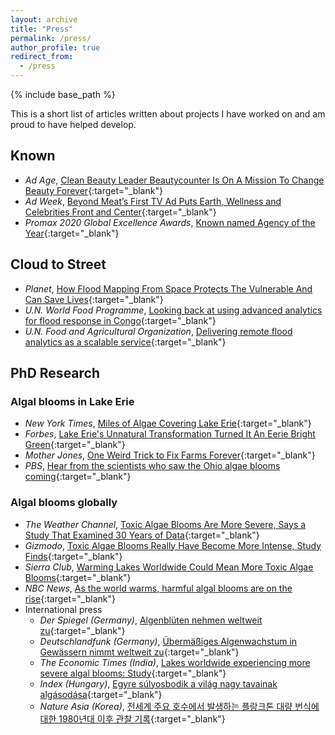```yaml
---
layout: archive
title: "Press"
permalink: /press/
author_profile: true
redirect_from:
  - /press
---
```


{% include base_path %}

This is a short list of articles written about projects I have worked on and am proud to have helped develop.

## Known

- *Ad Age*, [Clean Beauty Leader Beautycounter Is On A Mission To Change Beauty Forever](https://adage.com/creativity/work/change-beauty-forever/2284941){:target="_blank"}
- *Ad Week*, [Beyond Meat’s First TV Ad Puts Earth, Wellness and Celebrities Front and Center](https://www.adweek.com/brand-marketing/beyond-meats-first-tv-ad-puts-earth-wellness-and-celebrities-front-and-center/){:target="_blank"}
- *Promax 2020 Global Excellence Awards*, [Known named Agency of the Year](https://brief.promax.org/article/cnn-worldwide-known-win-2020-promax-global-excellence-honors){:target="_blank"}

## Cloud to Street
- *Planet*, [How Flood Mapping From Space Protects The Vulnerable And Can Save Lives](https://www.planet.com/pulse/how-flood-mapping-from-space-protects-the-vulnerable-and-can-save-lives/){:target="_blank"}
- *U.N. World Food Programme*, [Looking back at using advanced analytics for flood response in Congo](https://insight.wfp.org/a-flood-of-insights-8c3b2b8a4d4){:target="_blank"}
- *U.N. Food and Agricultural Organization*, [Delivering remote flood analytics as a scalable service](https://www.cloudtostreet.info/fao-report){:target="_blank"}

## PhD Research

### Algal blooms in Lake Erie
- *New York Times*, [Miles of Algae Covering Lake Erie](https://www.nytimes.com/interactive/2017/10/03/science/earth/lake-erie.html){:target="_blank"}
- *Forbes*, [Lake Erie's Unnatural Transformation Turned It An Eerie Bright Green](https://www.forbes.com/sites/trevornace/2017/10/09/lake-eries-unnatural-transformation-turned-it-an-eerie-bright-green/){:target="_blank"}
- *Mother Jones*, [One Weird Trick to Fix Farms Forever](https://www.motherjones.com/environment/2013/09/cover-crops-no-till-david-brandt-farms/){:target="_blank"}
- *PBS*, [Hear from the scientists who saw the Ohio algae blooms coming](https://www.pbs.org/newshour/nation/scientists-saw-algal-blooms-coming){:target="_blank"}

### Algal blooms globally
- *The Weather Channel*, [Toxic Algae Blooms Are More Severe, Says a Study That Examined 30 Years of Data](https://weather.com/science/environment/news/2019-10-15-toxic-algae-blooms-are-more-intense-study-finds){:target="_blank"}
- *Gizmodo*, [Toxic Algae Blooms Really Have Become More Intense, Study Finds](https://earther.gizmodo.com/toxic-algae-blooms-really-have-become-more-intense-stu-1839039124){:target="_blank"}
- *Sierra Club*, [Warming Lakes Worldwide Could Mean More Toxic Algae Blooms](https://www.sierraclub.org/sierra/warming-lakes-worldwide-could-mean-more-toxic-algal-blooms){:target="_blank"}
- *NBC News*, [As the world warms, harmful algal blooms are on the rise](https://www.nbcnews.com/mach/science/world-warms-dangerous-algal-blooms-are-rise-ncna1067526){:target="_blank"}
- International press
  - *Der Spiegel (Germany)*, [Algenblüten nehmen weltweit zu](https://www.spiegel.de/wissenschaft/natur/satellitenbilder-ausgewertet-algenblueten-nehmen-weltweit-zu-a-1291537.html){:target="_blank"}
  - *Deutschlandfunk (Germany)*, [Übermäßiges Algenwachstum in Gewässern nimmt weltweit zu](https://www.deutschlandfunk.de/algenbluete-uebermaessiges-algenwachstum-in-gewaessern.676.de.html?dram:article_id=461141){:target="_blank"}
  - *The Economic Times (India)*, [Lakes worldwide experiencing more severe algal blooms: Study](https://economictimes.indiatimes.com/news/environment/flora-fauna/lakes-worldwide-experiencing-more-severe-algal-blooms-study/articleshow/71603293.cms){:target="_blank"}
  - *Index (Hungary)*, [Egyre súlyosbodik a világ nagy tavainak algásodása](https://index.hu/techtud/2019/10/15/egyre_sulyosbodik_a_vilag_nagy_tavainak_algasodasa/){:target="_blank"}
  - *Nature Asia (Korea)*, [전세계 주요 호수에서 발생하는 플랑크톤 대량 번식에 대한 1980년대 이후 관찰 기록](http://www.natureasia.com/ko-kr/nature/highlights/100961){:target="_blank"}


